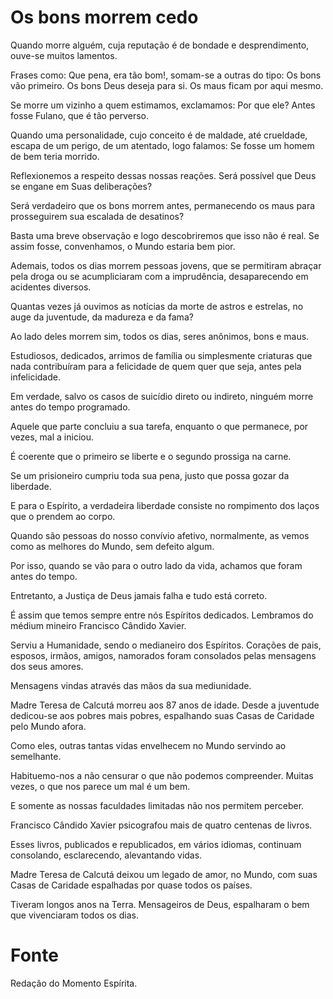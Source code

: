 # Os bons morrem cedo

Quando morre alguém, cuja reputação é de bondade e desprendimento, ouve-se muitos lamentos.

Frases como: Que pena, era tão bom!, somam-se a outras do tipo: Os bons vão primeiro. Os bons Deus deseja para si. Os maus ficam por aqui mesmo.

Se morre um vizinho a quem estimamos, exclamamos: Por que ele? Antes fosse Fulano, que é tão perverso.

Quando uma personalidade, cujo conceito é de maldade, até crueldade, escapa de um perigo, de um atentado, logo falamos: Se fosse um homem de bem teria morrido.

Reflexionemos a respeito dessas nossas reações. Será possível que Deus se engane em Suas deliberações?

Será verdadeiro que os bons morrem antes, permanecendo os maus para prosseguirem sua escalada de desatinos?

Basta uma breve observação e logo descobriremos que isso não é real. Se assim fosse, convenhamos, o Mundo estaria bem pior.

Ademais, todos os dias morrem pessoas jovens, que se permitiram abraçar pela droga ou se acumpliciaram com a imprudência, desaparecendo em acidentes diversos.

Quantas vezes já ouvimos as notícias da morte de astros e estrelas, no auge da juventude, da madureza e da fama?

Ao lado deles morrem sim, todos os dias, seres anônimos, bons e maus.

Estudiosos, dedicados, arrimos de família ou simplesmente criaturas que nada contribuíram para a felicidade de quem quer que seja, antes pela infelicidade.

Em verdade, salvo os casos de suicídio direto ou indireto, ninguém morre antes do tempo programado.

Aquele que parte concluiu a sua tarefa, enquanto o que permanece, por vezes, mal a iniciou.

É coerente que o primeiro se liberte e o segundo prossiga na carne.

Se um prisioneiro cumpriu toda sua pena, justo que possa gozar da liberdade.

E para o Espírito, a verdadeira liberdade consiste no rompimento dos laços que o prendem ao corpo.

Quando são pessoas do nosso convívio afetivo, normalmente, as vemos como as melhores do Mundo, sem defeito algum.

Por isso, quando se vão para o outro lado da vida, achamos que foram antes do tempo.

Entretanto, a Justiça de Deus jamais falha e tudo está correto.

É assim que temos sempre entre nós Espíritos dedicados. Lembramos do médium mineiro Francisco Cândido Xavier.

Serviu a Humanidade, sendo o medianeiro dos Espíritos. Corações de pais, esposos, irmãos, amigos, namorados foram consolados pelas mensagens dos seus amores. 

Mensagens vindas através das mãos da sua mediunidade.

Madre Teresa de Calcutá morreu aos 87 anos de idade. Desde a juventude dedicou-se aos pobres mais pobres, espalhando suas Casas de Caridade pelo Mundo afora.

Como eles, outras tantas vidas envelhecem no Mundo servindo ao semelhante.

Habituemo-nos a não censurar o que não podemos compreender. Muitas vezes, o que nos parece um mal é um bem.

E somente as nossas faculdades limitadas não nos permitem perceber.

Francisco Cândido Xavier psicografou mais de quatro centenas de livros.

Esses livros, publicados e republicados, em vários idiomas, continuam consolando, esclarecendo, alevantando vidas.

Madre Teresa de Calcutá deixou um legado de amor, no Mundo, com suas Casas de Caridade espalhadas por quase todos os países.

Tiveram longos anos na Terra. Mensageiros de Deus, espalharam o bem que vivenciaram todos os dias.

# Fonte
Redação do Momento Espírita.
